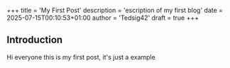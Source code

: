 +++
title = 'My First Post'
description = 'escription of my first blog'
date = 2025-07-15T00:10:53+01:00
author = 'Tedsig42'
draft = true
+++

## Introduction

Hi everyone this is my first post, it's just a example
